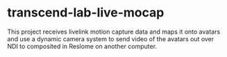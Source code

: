 # transcend-lab-live-mocap
 This project receives livelink motion capture data and maps it onto avatars and use a dynamic camera system to send video of the avatars out over NDI  to composited in Reslome on another computer.
